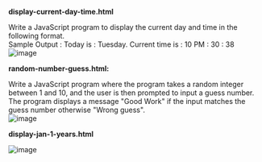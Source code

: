 **display-current-day-time.html**

Write a JavaScript program to display the current day and time in the following format.  
Sample Output : Today is : Tuesday.
Current time is : 10 PM : 30 : 38
![image](https://github.com/user-attachments/assets/eba87956-ff50-49cb-86f8-fd5dc1eea91e)


**random-number-guess.html:**

Write a JavaScript program where the program takes a random integer between 1 and 10, and the user is then prompted to input a guess number. The program displays a message "Good Work" if the input matches the guess number otherwise "Wrong guess".  
![image](https://github.com/user-attachments/assets/5dde2276-5fa7-46ed-bc4f-0912eac8a640)

**display-jan-1-years.html**

![image](https://github.com/user-attachments/assets/1446cb82-5e76-4205-a16a-7b396c6bba91)

